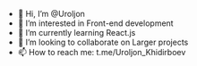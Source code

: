- 👋 Hi, I’m @Uroljon
- 👀 I’m interested in Front-end development 
- 🌱 I’m currently learning React.js
- 💞️ I’m looking to collaborate on Larger projects
- 📫 How to reach me: t.me/Uroljon_Khidirboev

<!---
Uroljon/Uroljon is a ✨ special ✨ repository because its `README.md` (this file) appears on your GitHub profile.
You can click the Preview link to take a look at your changes.
--->
